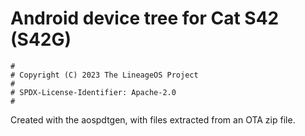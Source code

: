 # Android device tree for Cat S42 (S42G)

```
#
# Copyright (C) 2023 The LineageOS Project
#
# SPDX-License-Identifier: Apache-2.0
#
```

Created with the aospdtgen, with files extracted from an OTA zip file.
